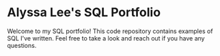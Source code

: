 # Alyssa Lee's SQL Portfolio

Welcome to my SQL portfolio! This code repository contains examples of SQL I've written. Feel free to take a look and reach out if you have any questions. 
